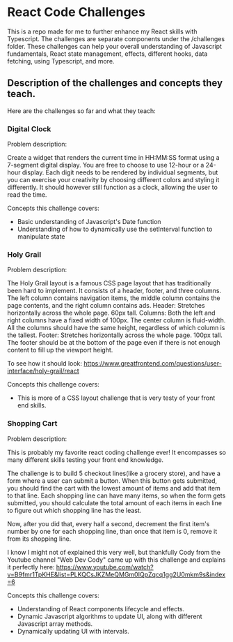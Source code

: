 # React Code Challenges

This is a repo made for me to further enhance my React skills with Typescript. The challenges are separate components under the /challenges folder. 
These challenges can help your overall understanding of Javascript fundamentals, React state management, effects, different hooks, data fetching, 
using Typescript, and more.

## Description of the challenges and concepts they teach.

Here are the challenges so far and what they teach:


### Digital Clock
Problem description: 

Create a widget that renders the current time in HH:MM:SS format using a 7-segment digital display. You are free to choose to use 12-hour or a 24-hour display.
Each digit needs to be rendered by individual segments, but you can exercise your creativity by choosing different colors and styling it differently. It should however still function as a clock, allowing the user to read the time.

Concepts this challenge covers: 
- Basic understanding of Javascript's Date function
- Understanding of how to dynamically use the setInterval function to manipulate state


### Holy Grail
Problem description: 

The Holy Grail layout is a famous CSS page layout that has traditionally been hard to implement. It consists of a header, footer, and three columns. The left column contains navigation items, the middle column contains the page contents, and the right column contains ads.
Header:
Stretches horizontally across the whole page.
60px tall.
Columns:
Both the left and right columns have a fixed width of 100px.
The center column is fluid-width.
All the columns should have the same height, regardless of which column is the tallest.
Footer:
Stretches horizontally across the whole page.
100px tall.
The footer should be at the bottom of the page even if there is not enough content to fill up the viewport height.

To see how it should look: https://www.greatfrontend.com/questions/user-interface/holy-grail/react

Concepts this challenge covers: 
- This is more of a CSS layout challenge that is very testy of your front end skills.


### Shopping Cart
Problem description: 

This is probably my favorite react coding challenge ever! It encompasses so many different skills testing your front end knowledge.

The challenge is to build 5 checkout lines(like a grocery store), and have a form where a user can submit a button. When this button gets submitted, you should find the cart with the lowest amount of items and add that item to that line. Each shopping line can have many items, so when the form gets submitted, you should calculate the total amount of each items in each line to figure out which shopping line has the least. 

Now, after you did that, every half a second, decrement the first item's number by one for each shopping line, than once that item is 0, remove it from its shopping line. 

I know I might not of explained this very well, but thankfully Cody from the Youtube channel "Web Dev Cody" came up with this challenge and explains it perfectly here: https://www.youtube.com/watch?v=B9fmr1TpKHE&list=PLKQCsJKZMeQMGm0IQpZqcq1gg2U0mkm9s&index=6

Concepts this challenge covers: 
- Understanding of React components lifecycle and effects.
- Dynamic Javascript algorithms to update UI, along with different Javascript array methods.
- Dynamically updating UI with intervals.

